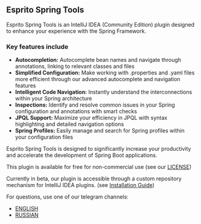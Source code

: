 ## Esprito Spring Tools

Esprito Spring Tools is an IntelliJ IDEA (Community Edition) plugin designed to enhance your experience with the Spring Framework.

### Key features include
* **Autocompletion:** Autocomplete bean names and navigate through annotations, linking to relevant classes and files
* **Simplified Configuration:** Make working with .properties and .yaml files more efficient through our advanced autocomplete and navigation features
* **Intelligent Code Navigation:** Instantly understand the interconnections within your Spring architecture
* **Inspections:** Identify and resolve common issues in your Spring configuration and annotations with smart checks
* **JPQL Support:** Maximize your efficiency in JPQL with syntax highlighting and detailed navigation options
* **Spring Profiles:** Easily manage and search for Spring profiles within your configuration files

Esprito Spring Tools is designed to significantly increase your productivity and accelerate the development of Spring Boot applications.

This plugin is available for free for non-commercial use (see our [LICENSE](https://github.com/esprito-plugin/plugin/blob/main/LICENSE.md))

Currently in beta, our plugin is accessible through a custom repository mechanism for IntelliJ IDEA plugins. (see [Installation Guide](https://github.com/esprito-plugin/plugin/blob/main/Installation%20Guide.md))

For questions, use one of our telegram channels:
* [ENGLISH](https://t.me/+70C48cdnvyczNTAy)
* [RUSSIAN](https://t.me/espritoplugin)
